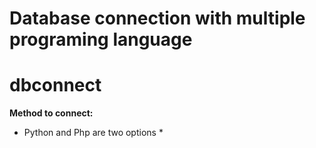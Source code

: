 Database connection with multiple programing language 
=====================================================

# dbconnect
**Method to connect:**

* Python and Php are two options * 
